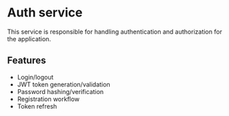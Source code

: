 # Auth service

This service is responsible for handling authentication and authorization for the application.

## Features

- Login/logout
- JWT token generation/validation
- Password hashing/verification
- Registration workflow
- Token refresh